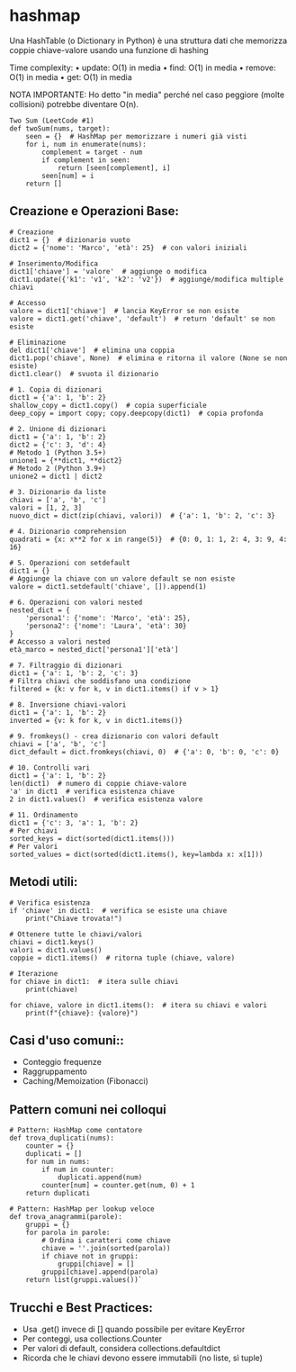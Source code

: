 # hashmap 

Una HashTable (o Dictionary in Python) è una struttura dati che memorizza coppie chiave-valore usando una funzione di hashing

Time complexity:
• update: O(1) in media
• find: O(1) in media
• remove: O(1) in media
• get: O(1) in media

NOTA IMPORTANTE: Ho detto "in media" perché nel caso peggiore (molte collisioni) potrebbe diventare O(n).


```
Two Sum (LeetCode #1)
def twoSum(nums, target):
    seen = {}  # HashMap per memorizzare i numeri già visti
    for i, num in enumerate(nums):
        complement = target - num
        if complement in seen:
            return [seen[complement], i]
        seen[num] = i
    return []
```

## **Creazione e Operazioni Base:**
```
# Creazione
dict1 = {}  # dizionario vuoto
dict2 = {'nome': 'Marco', 'età': 25}  # con valori iniziali

# Inserimento/Modifica
dict1['chiave'] = 'valore'  # aggiunge o modifica
dict1.update({'k1': 'v1', 'k2': 'v2'})  # aggiunge/modifica multiple chiavi

# Accesso
valore = dict1['chiave']  # lancia KeyError se non esiste
valore = dict1.get('chiave', 'default')  # return 'default' se non esiste

# Eliminazione
del dict1['chiave']  # elimina una coppia
dict1.pop('chiave', None)  # elimina e ritorna il valore (None se non esiste)
dict1.clear()  # svuota il dizionario

# 1. Copia di dizionari
dict1 = {'a': 1, 'b': 2}
shallow_copy = dict1.copy()  # copia superficiale
deep_copy = import copy; copy.deepcopy(dict1)  # copia profonda

# 2. Unione di dizionari
dict1 = {'a': 1, 'b': 2}
dict2 = {'c': 3, 'd': 4}
# Metodo 1 (Python 3.5+)
unione1 = {**dict1, **dict2}
# Metodo 2 (Python 3.9+)
unione2 = dict1 | dict2

# 3. Dizionario da liste
chiavi = ['a', 'b', 'c']
valori = [1, 2, 3]
nuovo_dict = dict(zip(chiavi, valori))  # {'a': 1, 'b': 2, 'c': 3}

# 4. Dizionario comprehension
quadrati = {x: x**2 for x in range(5)}  # {0: 0, 1: 1, 2: 4, 3: 9, 4: 16}

# 5. Operazioni con setdefault
dict1 = {}
# Aggiunge la chiave con un valore default se non esiste
valore = dict1.setdefault('chiave', []).append(1)

# 6. Operazioni con valori nested
nested_dict = {
    'persona1': {'nome': 'Marco', 'età': 25},
    'persona2': {'nome': 'Laura', 'età': 30}
}
# Accesso a valori nested
età_marco = nested_dict['persona1']['età']

# 7. Filtraggio di dizionari
dict1 = {'a': 1, 'b': 2, 'c': 3}
# Filtra chiavi che soddisfano una condizione
filtered = {k: v for k, v in dict1.items() if v > 1}

# 8. Inversione chiavi-valori
dict1 = {'a': 1, 'b': 2}
inverted = {v: k for k, v in dict1.items()}

# 9. fromkeys() - crea dizionario con valori default
chiavi = ['a', 'b', 'c']
dict_default = dict.fromkeys(chiavi, 0)  # {'a': 0, 'b': 0, 'c': 0}

# 10. Controlli vari
dict1 = {'a': 1, 'b': 2}
len(dict1)  # numero di coppie chiave-valore
'a' in dict1  # verifica esistenza chiave
2 in dict1.values()  # verifica esistenza valore

# 11. Ordinamento
dict1 = {'c': 3, 'a': 1, 'b': 2}
# Per chiavi
sorted_keys = dict(sorted(dict1.items()))
# Per valori
sorted_values = dict(sorted(dict1.items(), key=lambda x: x[1]))
```

## **Metodi utili:**
```
# Verifica esistenza
if 'chiave' in dict1:  # verifica se esiste una chiave
    print("Chiave trovata!")

# Ottenere tutte le chiavi/valori
chiavi = dict1.keys()
valori = dict1.values()
coppie = dict1.items()  # ritorna tuple (chiave, valore)

# Iterazione
for chiave in dict1:  # itera sulle chiavi
    print(chiave)

for chiave, valore in dict1.items():  # itera su chiavi e valori
    print(f"{chiave}: {valore}")
```
## **Casi d'uso comuni::**
* Conteggio frequenze
* Raggruppamento
* Caching/Memoization (Fibonacci)


## **Pattern comuni nei colloqui** ##
```
# Pattern: HashMap come contatore
def trova_duplicati(nums):
    counter = {}
    duplicati = []
    for num in nums:
        if num in counter:
            duplicati.append(num)
        counter[num] = counter.get(num, 0) + 1
    return duplicati

# Pattern: HashMap per lookup veloce
def trova_anagrammi(parole):
    gruppi = {}
    for parola in parole:
        # Ordina i caratteri come chiave
        chiave = ''.join(sorted(parola))
        if chiave not in gruppi:
            gruppi[chiave] = []
        gruppi[chiave].append(parola)
    return list(gruppi.values())`
```

## **Trucchi e Best Practices:**
* Usa .get() invece di [] quando possibile per evitare KeyError
* Per conteggi, usa collections.Counter
* Per valori di default, considera collections.defaultdict
* Ricorda che le chiavi devono essere immutabili (no liste, sì tuple)
